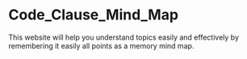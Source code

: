 # Code_Clause_Mind_Map
This website will help you understand topics easily and effectively by remembering it easily all points as a memory mind map.

